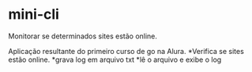 # mini-cli
 Monitorar se determinados sites estão online.


Aplicação resultante do primeiro curso de go na Alura.
*Verifica se sites estão online.
*grava log em arquivo txt
*lê o arquivo e exibe o log